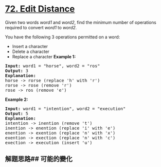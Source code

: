 # [72. Edit Distance](https://leetcode-cn.com/problems/edit-distance/)
Given two words _word1_ and _word2_, find the minimum number of operations required to convert _word1_ to _word2_.

You have the following 3 operations permitted on a word:

- Insert a character
- Delete a character
- Replace a character
**Example 1:**


<pre><strong>Input:</strong> word1 = &#34;horse&#34;, word2 = &#34;ros&#34;
<strong>Output:</strong> 3
<strong>Explanation:</strong> 
horse -&gt; rorse (replace &#39;h&#39; with &#39;r&#39;)
rorse -&gt; rose (remove &#39;r&#39;)
rose -&gt; ros (remove &#39;e&#39;)
</pre>

**Example 2:**


<pre><strong>Input:</strong> word1 = &#34;intention&#34;, word2 = &#34;execution&#34;
<strong>Output:</strong> 5
<strong>Explanation:</strong> 
intention -&gt; inention (remove &#39;t&#39;)
inention -&gt; enention (replace &#39;i&#39; with &#39;e&#39;)
enention -&gt; exention (replace &#39;n&#39; with &#39;x&#39;)
exention -&gt; exection (replace &#39;n&#39; with &#39;c&#39;)
exection -&gt; execution (insert &#39;u&#39;)
</pre>

## 解题思路## 可能的變化
